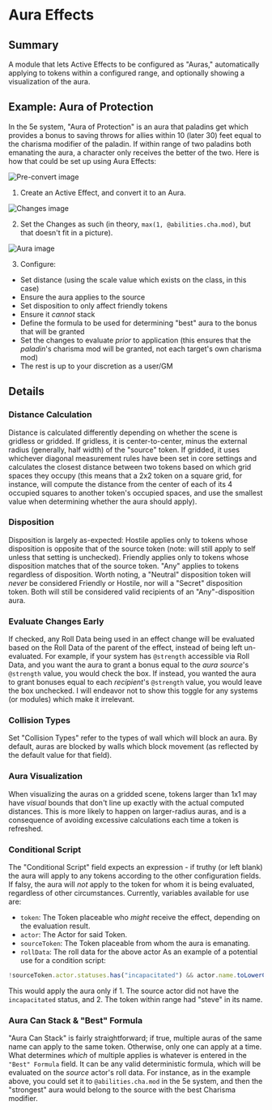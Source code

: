 # Aura Effects
## Summary
A module that lets Active Effects to be configured as "Auras," automatically applying to tokens within a configured range, and optionally showing a visualization of the aura.

## Example: Aura of Protection
In the 5e system, "Aura of Protection" is an aura that paladins get which provides a bonus to saving throws for allies within 10 (later 30) feet equal to the charisma modifier of the paladin. If within range of two paladins both emanating the aura, a character only receives the better of the two. Here is how that could be set up using Aura Effects:

![Pre-convert image](docs/example_1.png?)

1. Create an Active Effect, and convert it to an Aura.

![Changes image](docs/example_2.png)

2. Set the Changes as such (in theory, `max(1, @abilities.cha.mod)`, but that doesn't fit in a picture).

![Aura image](docs/example_3.png)

3. Configure:
- Set distance (using the scale value which exists on the class, in this case)
- Ensure the aura applies to the source
- Set disposition to only affect friendly tokens
- Ensure it _cannot_ stack
- Define the formula to be used for determining "best" aura to the bonus that will be granted
- Set the changes to evaluate _prior_ to application (this ensures that the _paladin_'s charisma mod will be granted, not each target's own charisma mod)
- The rest is up to your discretion as a user/GM

## Details
### Distance Calculation
Distance is calculated differently depending on whether the scene is gridless or gridded. If gridless, it is center-to-center, minus the external radius (generally, half width) of the "source" token. If gridded, it uses whichever diagonal measurement rules have been set in core settings and calculates the closest distance between two tokens based on which grid spaces they occupy (this means that a 2x2 token on a square grid, for instance, will compute the distance from the center of each of its 4 occupied squares to another token's occupied spaces, and use the smallest value when determining whether the aura should apply).

### Disposition
Disposition is largely as-expected: Hostile applies only to tokens whose disposition is opposite that of the source token (note: will still apply to self unless that setting is unchecked). Friendly applies only to tokens whose disposition matches that of the source token. "Any" applies to tokens regardless of disposition. Worth noting, a "Neutral" disposition token will _never_ be considered Friendly or Hostile, nor will a "Secret" disposition token. Both will still be considered valid recipients of an "Any"-disposition aura.

### Evaluate Changes Early
If checked, any Roll Data being used in an effect change will be evaluated based on the Roll Data of the parent of the effect, instead of being left un-evaluated. For example, if your system has `@strength` accessible via Roll Data, and you want the aura to grant a bonus equal to the _aura source_'s `@strength` value, you would check the box. If instead, you wanted the aura to grant bonuses equal to each _recipient_'s `@strength` value, you would leave the box unchecked. I will endeavor not to show this toggle for any systems (or modules) which make it irrelevant.

### Collision Types
Set "Collision Types" refer to the types of wall which will block an aura. By default, auras are blocked by walls which block movement (as reflected by the default value for that field).

### Aura Visualization
When visualizing the auras on a gridded scene, tokens larger than 1x1 may have _visual_ bounds that don't line up exactly with the actual computed distances. This is more likely to happen on larger-radius auras, and is a consequence of avoiding excessive calculations each time a token is refreshed.

### Conditional Script
The "Conditional Script" field expects an expression - if truthy (or left blank) the aura will apply to any tokens according to the other configuration fields. If falsy, the aura will _not_ apply to the token for whom it is being evaluated, regardless of other circumstances. Currently, variables available for use are:
- `token`: The Token placeable who _might_ receive the effect, depending on the evaluation result.
- `actor`: The Actor for said Token.
- `sourceToken`: The Token placeable from whom the aura is emanating.
- `rollData`: The roll data for the above actor
As an example of a potential use for a condition script:
```js
!sourceToken.actor.statuses.has("incapacitated") && actor.name.toLowerCase().includes("steve")
```
This would apply the aura only if 1. The source actor did not have the `incapacitated` status, and 2. The token within range had "steve" in its name.

### Aura Can Stack & "Best" Formula
"Aura Can Stack" is fairly straightforward; if true, multiple auras of the same name can apply to the same token. Otherwise, only one can apply at a time. What determines _which_ of multiple applies is whatever is entered in the `"Best" Formula` field. It can be any valid deterministic formula, which will be evaluated on the _source_ actor's roll data. For instance, as in the example above, you could set it to `@abilities.cha.mod` in the 5e system, and then the "strongest" aura would belong to the source with the best Charisma modifier.
